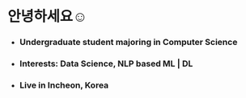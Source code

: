 # 안녕하세요☺️
* ### Undergraduate student majoring in Computer Science
* ### Interests: Data Science, NLP based ML | DL
* ### Live in Incheon, Korea
